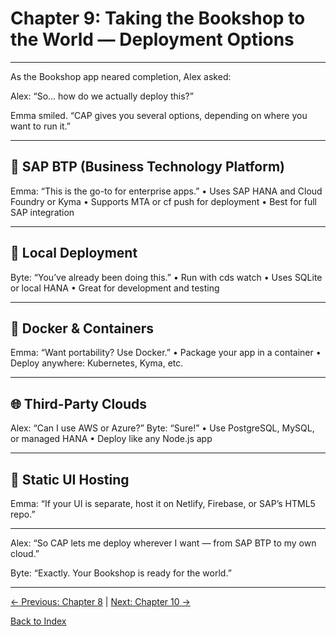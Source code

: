 # Chapter 9: Taking the Bookshop to the World — Deployment Options

---

As the Bookshop app neared completion, Alex asked:

Alex: “So… how do we actually deploy this?”

Emma smiled. “CAP gives you several options, depending on where you want to run it.”

---

## 🚀 SAP BTP (Business Technology Platform)  
Emma: “This is the go-to for enterprise apps.”
• Uses SAP HANA and Cloud Foundry or Kyma
• Supports MTA or cf push for deployment
• Best for full SAP integration

---

## 🧪 Local Deployment  
Byte: “You’ve already been doing this.”
• Run with cds watch
• Uses SQLite or local HANA
• Great for development and testing

---

## 🐳 Docker & Containers  
Emma: “Want portability? Use Docker.”
• Package your app in a container
• Deploy anywhere: Kubernetes, Kyma, etc.

---

## 🌐 Third-Party Clouds  
Alex: “Can I use AWS or Azure?”
Byte: “Sure!”
• Use PostgreSQL, MySQL, or managed HANA
• Deploy like any Node.js app

---

## 🧩 Static UI Hosting  
Emma: “If your UI is separate, host it on Netlify, Firebase, or SAP’s HTML5 repo.”

---

Alex: “So CAP lets me deploy wherever I want — from SAP BTP to my own cloud.”

Byte: “Exactly. Your Bookshop is ready for the world.”

---

[← Previous: Chapter 8](Chapter-8.md) | [Next: Chapter 10 →](Chapter-10.md)

[Back to Index](README.md)
